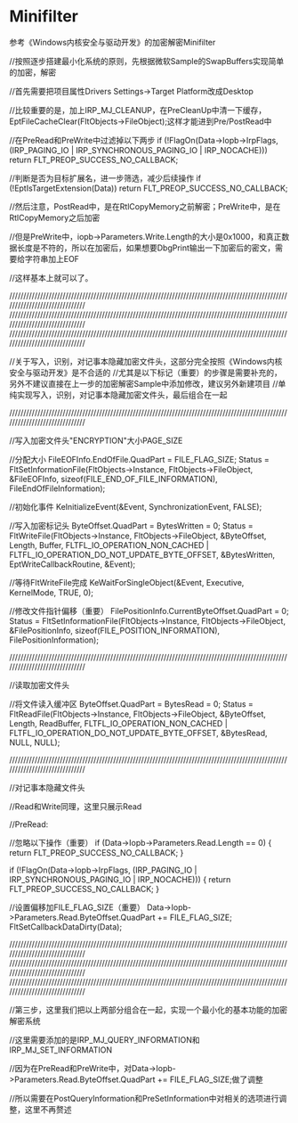 # Minifilter
参考《Windows内核安全与驱动开发》的加密解密Minifilter

//按照逐步搭建最小化系统的原则，先根据微软Sample的SwapBuffers实现简单的加密，解密

//首先需要把项目属性Drivers Settings->Target Platform改成Desktop

//比较重要的是，加上IRP_MJ_CLEANUP，在PreCleanUp中清一下缓存，EptFileCacheClear(FltObjects->FileObject);这样才能进到Pre/PostRead中

//在PreRead和PreWrite中过滤掉以下两步
if (!FlagOn(Data->Iopb->IrpFlags, (IRP_PAGING_IO | IRP_SYNCHRONOUS_PAGING_IO | IRP_NOCACHE)))
    return FLT_PREOP_SUCCESS_NO_CALLBACK;

//判断是否为目标扩展名，进一步筛选，减少后续操作
if (!EptIsTargetExtension(Data))
    return FLT_PREOP_SUCCESS_NO_CALLBACK;

//然后注意，PostRead中，是在RtlCopyMemory之前解密；PreWrite中，是在RtlCopyMemory之后加密

//但是PreWrite中，iopb->Parameters.Write.Length的大小是0x1000，和真正数据长度是不符的，所以在加密后，如果想要DbgPrint输出一下加密后的密文，需要给字符串加上EOF

//这样基本上就可以了。

//////////////////////////////////////////////////////////////////////////////////////////////////////////////////////////////
//////////////////////////////////////////////////////////////////////////////////////////////////////////////////////////////
//////////////////////////////////////////////////////////////////////////////////////////////////////////////////////////////

//关于写入，识别，对记事本隐藏加密文件头，这部分完全按照《Windows内核安全与驱动开发》是不合适的
//尤其是以下标记（重要）的步骤是需要补充的，另外不建议直接在上一步的加密解密Sample中添加修改，建议另外新建项目
//单纯实现写入，识别，对记事本隐藏加密文件头，最后组合在一起

//////////////////////////////////////////////////////////////////////////////////////////////////////////////////////////////

//写入加密文件头"ENCRYPTION"大小PAGE_SIZE

//分配大小
FileEOFInfo.EndOfFile.QuadPart = FILE_FLAG_SIZE;
Status = FltSetInformationFile(FltObjects->Instance, FltObjects->FileObject, &FileEOFInfo, sizeof(FILE_END_OF_FILE_INFORMATION), FileEndOfFileInformation);

//初始化事件
KeInitializeEvent(&Event, SynchronizationEvent, FALSE);

//写入加密标记头
ByteOffset.QuadPart = BytesWritten = 0;
Status = FltWriteFile(FltObjects->Instance, FltObjects->FileObject, &ByteOffset, Length, Buffer,
	FLTFL_IO_OPERATION_NON_CACHED | FLTFL_IO_OPERATION_DO_NOT_UPDATE_BYTE_OFFSET, &BytesWritten, EptWriteCallbackRoutine, &Event);

//等待FltWriteFile完成
KeWaitForSingleObject(&Event, Executive, KernelMode, TRUE, 0);

//修改文件指针偏移（重要）
FilePositionInfo.CurrentByteOffset.QuadPart = 0;
Status = FltSetInformationFile(FltObjects->Instance, FltObjects->FileObject, &FilePositionInfo, sizeof(FILE_POSITION_INFORMATION), FilePositionInformation);

//////////////////////////////////////////////////////////////////////////////////////////////////////////////////////////////

//读取加密文件头

//将文件读入缓冲区
ByteOffset.QuadPart = BytesRead = 0;
Status = FltReadFile(FltObjects->Instance, FltObjects->FileObject, &ByteOffset, Length, ReadBuffer,
	FLTFL_IO_OPERATION_NON_CACHED | FLTFL_IO_OPERATION_DO_NOT_UPDATE_BYTE_OFFSET, &BytesRead, NULL, NULL);

//////////////////////////////////////////////////////////////////////////////////////////////////////////////////////////////

//对记事本隐藏文件头

//Read和Write同理，这里只展示Read

//PreRead:

//忽略以下操作（重要）
if (Data->Iopb->Parameters.Read.Length == 0)
    {
        return FLT_PREOP_SUCCESS_NO_CALLBACK;
    }

if (!FlagOn(Data->Iopb->IrpFlags, (IRP_PAGING_IO | IRP_SYNCHRONOUS_PAGING_IO | IRP_NOCACHE)))
    {
        return FLT_PREOP_SUCCESS_NO_CALLBACK;
    }

//设置偏移加FILE_FLAG_SIZE（重要）
Data->Iopb->Parameters.Read.ByteOffset.QuadPart += FILE_FLAG_SIZE;
FltSetCallbackDataDirty(Data);

//////////////////////////////////////////////////////////////////////////////////////////////////////////////////////////////
//////////////////////////////////////////////////////////////////////////////////////////////////////////////////////////////
//////////////////////////////////////////////////////////////////////////////////////////////////////////////////////////////

//第三步，这里我们把以上两部分组合在一起，实现一个最小化的基本功能的加密解密系统

//这里需要添加的是IRP_MJ_QUERY_INFORMATION和IRP_MJ_SET_INFORMATION

//因为在PreRead和PreWrite中，对Data->Iopb->Parameters.Read.ByteOffset.QuadPart += FILE_FLAG_SIZE;做了调整

//所以需要在PostQueryInformation和PreSetInformation中对相关的选项进行调整，这里不再赘述

